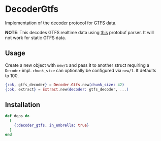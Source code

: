# DecoderGtfs

Implementation of the [decoder](../protocol_decoder/README.md) protocol for [GTFS](http://gtfs.org) data.

**NOTE**: This decodes GTFS realtime data using [this](lib/gtfs-realtime.pb.ex) protobuf parser. It will not work for static GTFS data.

## Usage

Create a new object with `new/1` and pass it to another struct requiring a `Decoder` impl. `chunk_size` can optionally be configured via `new/1`. It defaults to 100.

```elixir
{:ok, gtfs_decoder} = Decoder.Gtfs.new(chunk_size: 42)
{:ok, extract} = Extract.new(decoder: gtfs_decoder, ...)
```

## Installation

```elixir
def deps do
  [
    {:decoder_gtfs, in_umbrella: true}
  ]
end
```
